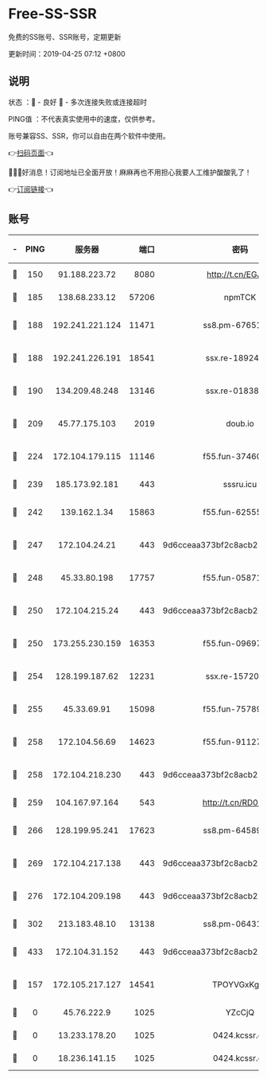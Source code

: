 # Free-SS-SSR

免费的SS账号、SSR账号，定期更新

更新时间：2019-04-25 07:12 +0800

## 说明

状态     ：🙂 - 良好 🙁 - 多次连接失败或连接超时

PING值   ：不代表真实使用中的速度，仅供参考。

账号兼容SS、SSR，你可以自由在两个软件中使用。

👉[扫码页面](https://liesauer.github.io/Free-SS-SSR/)👈

🎉🎉🎉好消息！订阅地址已全面开放！麻麻再也不用担心我要人工维护酸酸乳了！

👉[订阅链接](https://www.liesauer.net/yogurt/subscribe?ACCESS_TOKEN=DAYxR3mMaZAsaqUb)👈

## 账号

|-|PING|服务器|端口|密码|加密方式|区域|
|:----:|:----:|:-----:|-----:|:----:|:----:|:----:|
|🙂|150|91.188.223.72|8080|http://t.cn/EGJIyrl|rc4-md5|RU|
|🙂|185|138.68.233.12|57206|npmTCK|rc4-md5|US|
|🙂|188|192.241.221.124|11471|ss8.pm-67651199|aes-256-cfb|US|
|🙂|188|192.241.226.191|18541|ssx.re-18924013|aes-256-cfb|US|
|🙂|190|134.209.48.248|13146|ssx.re-01838958|aes-256-cfb|US|
|🙂|209|45.77.175.103|2019|doub.io|aes-128-ctr|SG|
|🙂|224|172.104.179.115|11146|f55.fun-37460123|aes-256-cfb|SG|
|🙂|239|185.173.92.181|443|sssru.icu|rc4-md5|RU|
|🙂|242|139.162.1.34|15863|f55.fun-62555825|aes-256-cfb|SG|
|🙂|247|172.104.24.21|443|9d6cceaa373bf2c8acb22e60b6a58be6|aes-256-cfb|US|
|🙂|248|45.33.80.198|17757|f55.fun-05871569|aes-256-cfb|US|
|🙂|250|172.104.215.24|443|9d6cceaa373bf2c8acb22e60b6a58be6|aes-256-cfb|US|
|🙂|250|173.255.230.159|16353|f55.fun-09697422|aes-256-cfb|US|
|🙂|254|128.199.187.62|12231|ssx.re-15720374|aes-256-cfb|SG|
|🙂|255|45.33.69.91|15098|f55.fun-75789534|aes-256-cfb|US|
|🙂|258|172.104.56.69|14623|f55.fun-91127667|aes-256-cfb|SG|
|🙂|258|172.104.218.230|443|9d6cceaa373bf2c8acb22e60b6a58be6|aes-256-cfb|US|
|🙂|259|104.167.97.164|543|http://t.cn/RD0D7sx|rc4-md5|CA|
|🙂|266|128.199.95.241|17623|ss8.pm-64589888|aes-256-cfb|SG|
|🙂|269|172.104.217.138|443|9d6cceaa373bf2c8acb22e60b6a58be6|aes-256-cfb|US|
|🙂|276|172.104.209.198|443|9d6cceaa373bf2c8acb22e60b6a58be6|aes-256-cfb|US|
|🙂|302|213.183.48.10|13138|ss8.pm-06431567|rc4-md5|RU|
|🙂|433|172.104.31.152|443|9d6cceaa373bf2c8acb22e60b6a58be6|aes-256-cfb|US|
|🙁|157|172.105.217.127|14541|TPOYVGxKglpi|aes-256-cfb|JP|
|🙁|0|45.76.222.9|1025|YZcCjQ|rc4-md5|JP|
|🙁|0|13.233.178.20|1025|0424.kcssr.cc|rc4-md5|IN|
|🙁|0|18.236.141.15|1025|0424.kcssr.cc|rc4-md5|US|
